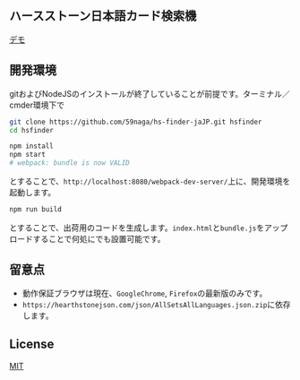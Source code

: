 ハースストーン日本語カード検索機
---

[デモ](http://jsrun.it/59naga/hscdje)

開発環境
---

gitおよびNodeJSのインストールが終了していることが前提です。ターミナル／cmder環境下で

```bash
git clone https://github.com/59naga/hs-finder-jaJP.git hsfinder
cd hsfinder

npm install
npm start
# webpack: bundle is now VALID
```

とすることで、`http://localhost:8080/webpack-dev-server/`上に、開発環境を起動します。

```bash
npm run build
```

とすることで、出荷用のコードを生成します。`index.html`と`bundle.js`をアップロードすることで何処にでも設置可能です。

留意点
---

* 動作保証ブラウザは現在、`GoogleChrome`, `Firefox`の最新版のみです。
* `https://hearthstonejson.com/json/AllSetsAllLanguages.json.zip`に依存します。

License
---
[MIT](http://59naga.mit-license.org/)
